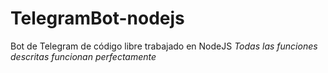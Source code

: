 # TelegramBot-nodejs
Bot de Telegram de código libre trabajado en NodeJS
*Todas las funciones descritas funcionan perfectamente*
